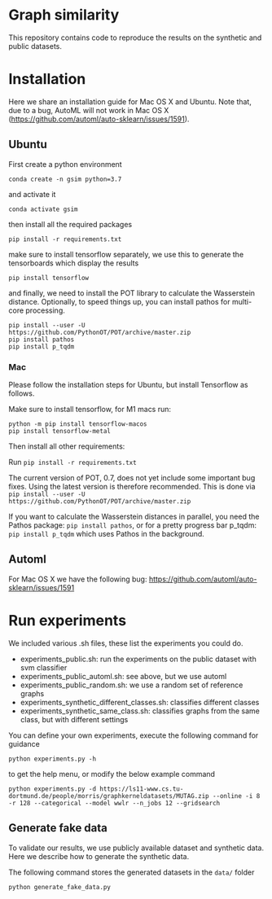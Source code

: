 # Graph similarity
This repository contains code to reproduce the results on the synthetic and public datasets.

# Installation
Here we share an installation guide for Mac OS X and Ubuntu. 
Note that, due to a bug, AutoML will not work in Mac OS X (https://github.com/automl/auto-sklearn/issues/1591).

## Ubuntu
First create a python environment
```
conda create -n gsim python=3.7
```
and activate it
```
conda activate gsim
```
then install all the required packages
```
pip install -r requirements.txt
```
make sure to install tensorflow separately, we use this to generate the tensorboards which display the results
```
pip install tensorflow
```
and finally, we need to install the POT library to calculate the Wasserstein distance.
Optionally, to speed things up, you can install pathos for multi-core processing.

```
pip install --user -U https://github.com/PythonOT/POT/archive/master.zip
pip install pathos
pip install p_tqdm
```

### Mac
Please follow the installation steps for Ubuntu, but install Tensorflow as follows.

Make sure to install tensorflow, for M1 macs run:
```
python -m pip install tensorflow-macos
pip install tensorflow-metal
```
Then install all other requirements:

Run `pip install -r requirements.txt`

The current version of POT, 0.7, does not yet include some important bug fixes. Using the latest version is therefore recommended. This is done via 
`pip install --user -U https://github.com/PythonOT/POT/archive/master.zip` 

If you want to calculate the Wasserstein distances in parallel, you need the Pathos package: `pip install pathos`, or for a pretty progress bar p_tqdm: `pip install p_tqdm` which uses Pathos in the background. 

## Automl
For Mac OS X we have the following bug:
https://github.com/automl/auto-sklearn/issues/1591


# Run experiments
We included various .sh files, these list the experiments you could do.

* experiments_public.sh: run the experiments on the public dataset with svm classifier
* experiments_public_automl.sh: see above, but we use automl 
* experiments_public_random.sh: we use a random set of reference graphs
* experiments_synthetic_different_classes.sh: classifies different classes
* experiments_synthetic_same_class.sh: classifies graphs from the same class, but with different settings

You can define your own experiments, execute the following command for guidance
```
python experiments.py -h 
```
to get the help menu, or modify the below example command
```
python experiments.py -d https://ls11-www.cs.tu-dortmund.de/people/morris/graphkerneldatasets/MUTAG.zip --online -i 8 -r 128 --categorical --model wwlr --n_jobs 12 --gridsearch
```

## Generate fake data
To validate our results, we use publicly available dataset and synthetic data.
Here we describe how to generate the synthetic data.

The following command stores the generated datasets in the `data/` folder
```
python generate_fake_data.py
```



